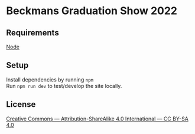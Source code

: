 # Beckmans Graduation Show 2022

## Requirements
[Node](https://nodejs.org/en/)

## Setup
Install dependencies by running `npm`  
Run `npm run dev` to test/develop the site locally.  

## License
[Creative Commons — Attribution-ShareAlike 4.0 International — CC BY-SA 4.0](https://creativecommons.org/licenses/by-sa/4.0/)  
